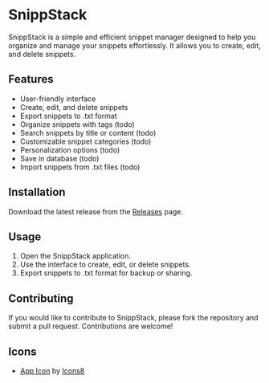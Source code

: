# SnippStack

SnippStack is a simple and efficient snippet manager designed to help you organize and manage your snippets effortlessly. It allows you to create, edit, and delete snippets.

## Features
- User-friendly interface
- Create, edit, and delete snippets
- Export snippets to .txt format
- Organize snippets with tags (todo)
- Search snippets by title or content (todo)
- Customizable snippet categories (todo)
- Personalization options (todo)
- Save in database (todo)
- Import snippets from .txt files (todo)

## Installation
Download the latest release from the [Releases](https://github.com/LiamVilbuni/SnippStack/releases) page.

## Usage
1. Open the SnippStack application.
2. Use the interface to create, edit, or delete snippets.
3. Export snippets to .txt format for backup or sharing.

## Contributing
If you would like to contribute to SnippStack, please fork the repository and submit a pull request. Contributions are welcome!

## Icons
- [App Icon](https://icons8.com/icon/dUwwXISWKEtk/html-tag) by [Icons8](https://icons8.com)
